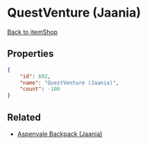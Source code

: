 # QuestVenture (Jaania)

<no description available>

[Back to itemShop](../item-shops.md)

## Properties

```json
{
    "id": 692,
    "name": "QuestVenture (Jaania)",
    "count": -100
}
```

## Related

- [Aspenvale Backpack (Jaania)](../items/20178-aspenvale-backpack-jaania.md)

